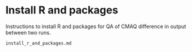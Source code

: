 # Install R and packages

Instructions to install R and packages for QA of CMAQ difference in output between two runs.

```{toctree}
install_r_and_packages.md
```
